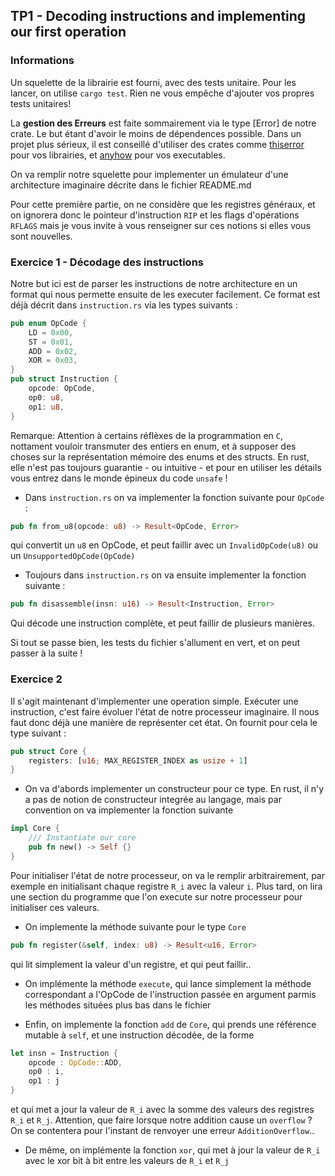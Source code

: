 ## TP1 - Decoding instructions and implementing our first operation

### Informations

Un squelette de la librairie est fourni, avec des tests unitaire.
Pour les lancer, on utilise `cargo test`. Rien ne vous empêche d'ajouter vos propres tests unitaires!

La **gestion des Erreurs** est faite sommairement via le type [Error] de notre crate. Le but étant d'avoir le moins de dépendences possible. Dans un projet plus sérieux, il est conseillé d'utiliser des crates comme [thiserror](https://docs.rs/thiserror/latest/thiserror/) pour vos librairies, et [anyhow](https://docs.rs/anyhow/latest/anyhow/) pour vos executables.

On va remplir notre squelette pour implementer un émulateur d'une architecture imaginaire décrite dans le fichier README.md

Pour cette première partie, on ne considère que les registres généraux, et on ignorera donc le pointeur d'instruction `RIP` et les flags d'opérations `RFLAGS` mais je vous invite à vous renseigner sur ces notions si elles vous sont nouvelles.

### Exercice 1 - Décodage des instructions

Notre but ici est de parser les instructions de notre architecture en un format qui nous permette ensuite de les executer facilement. Ce format est déjà décrit dans `instruction.rs` via les types suivants :

```rs
pub enum OpCode {
    LD = 0x00,
    ST = 0x01,
    ADD = 0x02,
    XOR = 0x03,
}
pub struct Instruction {
    opcode: OpCode,
    op0: u8,
    op1: u8,
}
```
Remarque: Attention à certains réflèxes de la programmation en `C`, nottament vouloir transmuter des entiers en enum, et à supposer des choses sur la représentation mémoire des enums et des structs. En rust, elle n'est pas toujours guarantie - ou intuitive - et pour en utiliser les détails vous entrez dans le monde épineux du code `unsafe` !

- Dans `instruction.rs` on va implementer la fonction suivante pour `OpCode` :
```rs
pub fn from_u8(opcode: u8) -> Result<OpCode, Error>
```
qui convertit un `u8` en OpCode, et peut faillir avec un `InvalidOpCode(u8)` ou un `UnsupportedOpCode(OpCode)`

- Toujours dans `instruction.rs` on va ensuite implementer la fonction suivante : 
```rs
pub fn disassemble(insn: u16) -> Result<Instruction, Error>
```
Qui décode une instruction complète, et peut faillir de plusieurs manières.

Si tout se passe bien, les tests du fichier s'allument en vert, et on peut passer à la suite !

### Exercice 2

Il s'agit maintenant d'implementer une operation simple. Exécuter une instruction, c'est faire évoluer l'état de notre processeur imaginaire. Il nous faut donc déjà une manière de représenter cet état. On fournit pour cela le type suivant :
```rs
pub struct Core {
    registers: [u16; MAX_REGISTER_INDEX as usize + 1]
}
```
- On va d'abords implementer un constructeur pour ce type. En rust, il n'y a pas de notion de constructeur integrée au langage, mais par convention on va implementer la fonction suivante 
```rs
impl Core {
    /// Instantiate our core
    pub fn new() -> Self {}
}
```
Pour initialiser l'état de notre processeur, on va le remplir arbitrairement, par exemple en initialisant chaque registre `R_i` avec la valeur `i`. Plus tard, on lira une section du programme que l'on execute sur notre processeur pour initialiser ces valeurs.

- On implemente la méthode suivante pour le type `Core`
```rs
pub fn register(&self, index: u8) -> Result<u16, Error> 
```
qui lit simplement la valeur d'un registre, et qui peut faillir..

- On implémente la méthode `execute`, qui lance simplement la méthode correspondant a l'OpCode de l'instruction passée en argument parmis les méthodes situées plus bas dans le fichier

- Enfin, on implemente la fonction `add` de `Core`, qui prends une référence mutable à `self`, et une instruction décodée, de la forme 
```rs
let insn = Instruction {
    opcode : OpCode::ADD,
    op0 : i,
    op1 : j
}
```
et qui met a jour la valeur de `R_i` avec la somme des valeurs des registres `R_i` et `R_j`. Attention, que faire lorsque notre addition cause un `overflow` ? 
On se contentera pour l'instant de renvoyer une erreur `AdditionOverflow`..

- De même, on implémente la fonction `xor`, qui met à jour la valeur de `R_i` avec le xor bit à bit entre les valeurs de `R_i` et `R_j`
